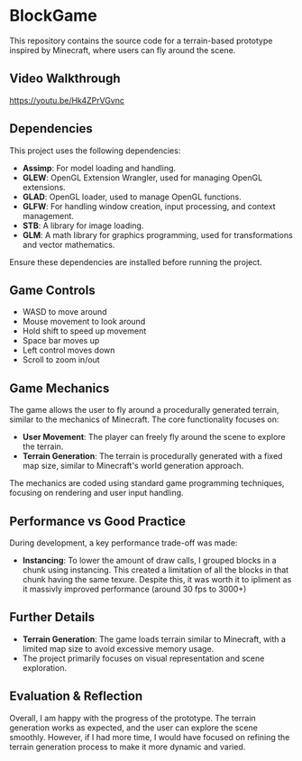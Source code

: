 # BlockGame

This repository contains the source code for a terrain-based prototype inspired by Minecraft, where users can fly around the scene.

## Video Walkthrough

https://youtu.be/Hk4ZPrVGvnc

## Dependencies

This project uses the following dependencies:
- **Assimp**: For model loading and handling.
- **GLEW**: OpenGL Extension Wrangler, used for managing OpenGL extensions.
- **GLAD**: OpenGL loader, used to manage OpenGL functions.
- **GLFW**: For handling window creation, input processing, and context management.
- **STB**: A library for image loading.
- **GLM**: A math library for graphics programming, used for transformations and vector mathematics.

Ensure these dependencies are installed before running the project.

## Game Controls

- WASD to move around
- Mouse movement to look around
- Hold shift to speed up movement
- Space bar moves up
- Left control moves down
- Scroll to zoom in/out

## Game Mechanics

The game allows the user to fly around a procedurally generated terrain, similar to the mechanics of Minecraft. The core functionality focuses on:
- **User Movement**: The player can freely fly around the scene to explore the terrain.
- **Terrain Generation**: The terrain is procedurally generated with a fixed map size, similar to Minecraft's world generation approach.

The mechanics are coded using standard game programming techniques, focusing on rendering and user input handling.

## Performance vs Good Practice

During development, a key performance trade-off was made:
- **Instancing**: To lower the amount of draw calls, I grouped blocks in a chunk using instancing. This created a limitation of all the blocks in that chunk having the same texure. Despite this, it was worth it to ipliment as it massivly improved performance (around 30 fps to 3000+)

## Further Details

- **Terrain Generation**: The game loads terrain similar to Minecraft, with a limited map size to avoid excessive memory usage.
- The project primarily focuses on visual representation and scene exploration.

## Evaluation & Reflection

Overall, I am happy with the progress of the prototype. The terrain generation works as expected, and the user can explore the scene smoothly. However, if I had more time, I would have focused on refining the terrain generation process to make it more dynamic and varied.
